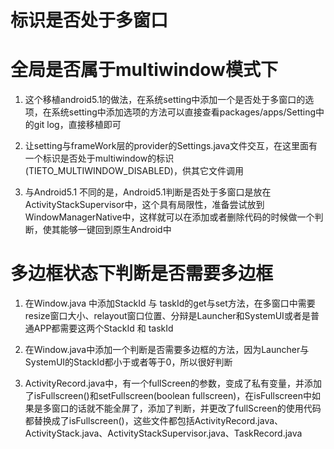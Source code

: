 # 标识是否处于多窗口

# 全局是否属于multiwindow模式下

1. 这个移植android5.1的做法，在系统setting中添加一个是否处于多窗口的选项，在系统setting中添加选项的方法可以直接查看packages/apps/Setting中的git log，直接移植即可

2. 让setting与frameWork层的provider的Settings.java文件交互，在这里面有一个标识是否处于multiwindow的标识(TIETO_MULTIWINDOW_DISABLED)，供其它文件调用

3. 与Android5.1 不同的是，Android5.1判断是否处于多窗口是放在ActivityStackSupervisor中，这个具有局限性，准备尝试放到WindowManagerNative中，这样就可以在添加或者删除代码的时候做一个判断，使其能够一键回到原生Android中

# 多边框状态下判断是否需要多边框

1. 在Window.java 中添加StackId 与 taskId的get与set方法，在多窗口中需要resize窗口大小、relayout窗口位置、分辩是Launcher和SystemUI或者是普通APP都需要这两个StackId 和 taskId

2. 在Window.java中添加一个判断是否需要多边框的方法，因为Launcher与SystemUI的StackId都小于或者等于0，所以很好判断

3. ActivityRecord.java中，有一个fullScreen的参数，变成了私有变量，并添加了isFullscreen()和setFullscreen(boolean fullscreen)，在isFullscreen中如果是多窗口的话就不能全屏了，添加了判断，并更改了fullScreen的使用代码都替换成了isFullscreen()，这些文件都包括ActivityRecord.java、ActivityStack.java、ActivityStackSupervisor.java、TaskRecord.java
